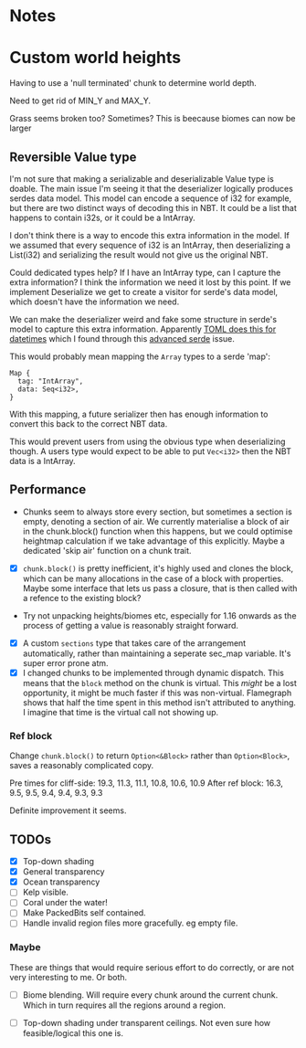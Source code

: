 # Notes

# Custom world heights

Having to use a 'null terminated' chunk to determine world depth.

Need to get rid of MIN_Y and MAX_Y.

Grass seems broken too? Sometimes? This is beecause biomes can now be larger

## Reversible Value type

I'm not sure that making a serializable and deserializable Value type is doable.
The main issue I'm seeing it that the deserializer logically produces serdes
data model. This model can encode a sequence of i32 for example, but there are
two distinct ways of decoding this in NBT. It could be a list that happens to
contain i32s, or it could be a IntArray.

I don't think there is a way to encode this extra information in the model. If
we assumed that every sequence of i32 is an IntArray, then deserializing a
List(i32) and serializing the result would not give us the original NBT.

Could dedicated types help? If I have an IntArray type, can I capture the extra
information? I think the information we need it lost by this point. If we
implement Deserialize we get to create a visitor for serde's data model, which
doesn't have the information we need.

We can make the deserializer weird and fake some structure in serde's model to
capture this extra information. Apparently [TOML does this for datetimes] which
I found through this [advanced serde] issue.

This would probably mean mapping the `Array` types to a serde 'map':

```
Map {
  tag: "IntArray",
  data: Seq<i32>,
}
```

With this mapping, a future serializer then has enough information to convert
this back to the correct NBT data.

This would prevent users from using the obvious type when deserializing though.
A users type would expect to be able to put `Vec<i32>` then the NBT data is a
IntArray.

[TOML does this for datetimes]: https://github.com/alexcrichton/toml-rs/blob/master/src/datetime.rs
[advanced serde]: https://github.com/serde-rs/serde/issues/1041

## Performance 

* Chunks seem to always store every section, but sometimes a section is empty,
  denoting a section of air. We currently materialise a block of air in the
  chunk.block() function when this happens, but we could optimise heightmap
  calculation if we take advantage of this explicitly. Maybe a dedicated 'skip
  air' function on a chunk trait.
* [x] `chunk.block()` is pretty inefficient, it's highly used and clones the block,
  which can be many allocations in the case of a block with properties. Maybe
  some interface that lets us pass a closure, that is then called with a refence
  to the existing block?
* Try not unpacking heights/biomes etc, especially for 1.16 onwards as the
  process of getting a value is reasonably straight forward.
* [x] A custom `sections` type that takes care of the arrangement automatically,
  rather than maintaining a seperate sec_map variable. It's super error prone
  atm.
* [x] I changed chunks to be implemented through dynamic dispatch. This means that
  the `block` method on the chunk is virtual. This *might* be a lost
  opportunity, it might be much faster if this was non-virtual. Flamegraph shows
  that half the time spent in this method isn't attributed to anything. I
  imagine that time is the virtual call not showing up.

### Ref block

Change `chunk.block()` to return `Option<&Block>` rather than `Option<Block>`,
saves a reasonably complicated copy.

Pre times for cliff-side: 19.3, 11.3, 11.1, 10.8, 10.6, 10.9
After ref block: 16.3, 9.5, 9.5, 9.4, 9.4, 9.3, 9.3

Definite improvement it seems.

## TODOs

- [x] Top-down shading
- [x] General transparency
- [x] Ocean transparency
- [ ] Kelp visible.
- [ ] Coral under the water!
- [ ] Make PackedBits self contained.
- [ ] Handle invalid region files more gracefully. eg empty file.

### Maybe

These are things that would require serious effort to do correctly, or are not
very interesting to me. Or both.

- [ ] Biome blending. Will require every chunk around the current chunk. Which
  in turn requires all the regions around a region.
- [ ] Top-down shading under transparent ceilings. Not even sure how
  feasible/logical this one is.

